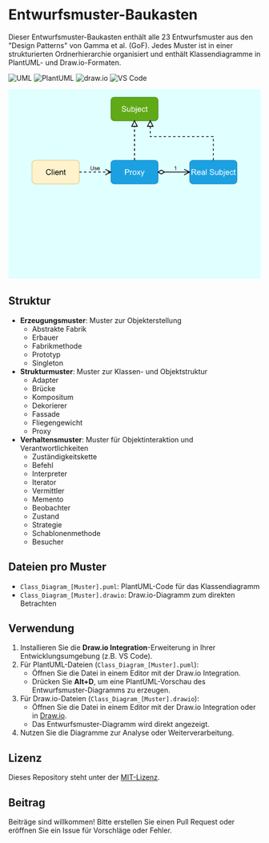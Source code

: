 # Entwurfsmuster-Baukasten

Dieser Entwurfsmuster-Baukasten enthält alle 23 Entwurfsmuster aus den "Design Patterns" von Gamma et al. (GoF). Jedes Muster ist in einer strukturierten Ordnerhierarchie organisiert und enthält Klassendiagramme in PlantUML- und Draw.io-Formaten.

![UML](https://img.shields.io/badge/UML-Diagrams-7D4698?logo=uml&logoColor=white)
![PlantUML](https://img.shields.io/badge/PlantUML-Supported-brightgreen?logo=plantuml&logoColor=white)
![draw.io](https://img.shields.io/badge/draw.io-Diagrams-orange?logo=diagramsdotnet&logoColor=white)
![VS Code](https://img.shields.io/badge/Editor-VS%20Code-007ACC?logo=visualstudiocode&logoColor=white)

![Entwurfsmuster](.screenshots/entwurfsmuster.png)

## Struktur

- **Erzeugungsmuster**: Muster zur Objekterstellung
  - Abstrakte Fabrik
  - Erbauer
  - Fabrikmethode
  - Prototyp
  - Singleton
- **Strukturmuster**: Muster zur Klassen- und Objektstruktur
  - Adapter
  - Brücke
  - Kompositum
  - Dekorierer
  - Fassade
  - Fliegengewicht
  - Proxy
- **Verhaltensmuster**: Muster für Objektinteraktion und Verantwortlichkeiten
  - Zuständigkeitskette
  - Befehl
  - Interpreter
  - Iterator
  - Vermittler
  - Memento
  - Beobachter
  - Zustand
  - Strategie
  - Schablonenmethode
  - Besucher

## Dateien pro Muster

- `Class_Diagram_[Muster].puml`: PlantUML-Code für das Klassendiagramm
- `Class_Diagram_[Muster].drawio`: Draw.io-Diagramm zum direkten Betrachten

## Verwendung

1. Installieren Sie die **Draw.io Integration**-Erweiterung in Ihrer Entwicklungsumgebung (z.B. VS Code).
2. Für PlantUML-Dateien (`Class_Diagram_[Muster].puml`):
   - Öffnen Sie die Datei in einem Editor mit der Draw.io Integration.
   - Drücken Sie **Alt+D**, um eine PlantUML-Vorschau des Entwurfsmuster-Diagramms zu erzeugen.
3. Für Draw.io-Dateien (`Class_Diagram_[Muster].drawio`):
   - Öffnen Sie die Datei in einem Editor mit der Draw.io Integration oder in [Draw.io](https://app.diagrams.net/).
   - Das Entwurfsmuster-Diagramm wird direkt angezeigt.
4. Nutzen Sie die Diagramme zur Analyse oder Weiterverarbeitung.

## Lizenz

Dieses Repository steht unter der [MIT-Lizenz](LICENSE).

## Beitrag

Beiträge sind willkommen! Bitte erstellen Sie einen Pull Request oder eröffnen Sie ein Issue für Vorschläge oder Fehler.